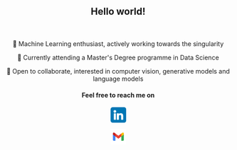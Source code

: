 ## <p align="center"> Hello world! </p>
<br />

<p align="center"> 🔭 Machine Learning enthusiast, actively working towards the singularity </p>
<p align="center"> 🌱 Currently attending a Master's Degree programme in Data Science </p>
<p align="center"> 👯 Open to collaborate, interested in computer vision, generative models and language models </p>


#### <p align="center"> Feel free to reach me on
<p align="center"> <a href="https://www.linkedin.com/in/brunolimon/"> 
  <img align="center" alt="Bruno's LinkedIn" width="35" src="assets/linkedin.png" />
</a></p>
  
<p align="center"> <a href="mailto:limonavilabruno@gmail.com">
  <img align="center" alt="Bruno's Gmail" width="35" src="assets/gmail.svg" />
</a></p>

